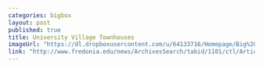 ```yaml
---
categories: bigbox
layout: post
published: true
title: University Village Townhouses
imageUrl: "https://dl.dropboxusercontent.com/u/64133716/Homepage/Big%20Boxes/BoardwalkRendering2.jpg"
link: "http://www.fredonia.edu/news/ArchivesSearch/tabid/1101/ctl/ArticleView/mid/1878/articleId/4797/Tour_of_University_Village_being_offered.aspx"
---
```


